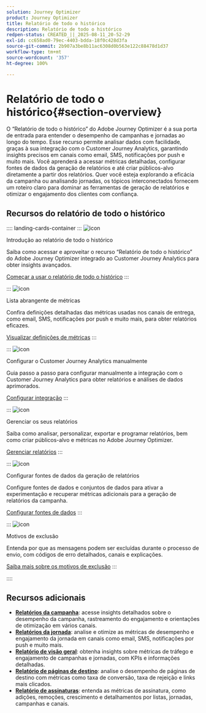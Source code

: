 ```yaml
---
solution: Journey Optimizer
product: Journey Optimizer
title: Relatório de todo o histórico
description: Relatório de todo o histórico
redpen-status: CREATED_||_2025-08-11_20-52-29
exl-id: cc658ad0-79ec-4403-bdda-18f0c428d3fa
source-git-commit: 2b907a3be8b11ac6308d0b563e122c88478d1d37
workflow-type: tm+mt
source-wordcount: '357'
ht-degree: 100%

---
```


# Relatório de todo o histórico{#section-overview}

O “Relatório de todo o histórico” do Adobe Journey Optimizer é a sua porta de entrada para entender o desempenho de campanhas e jornadas ao longo do tempo. Esse recurso permite analisar dados com facilidade, graças à sua integração com o Customer Journey Analytics, garantindo insights precisos em canais como email, SMS, notificações por push e muito mais. Você aprenderá a acessar métricas detalhadas, configurar fontes de dados da geração de relatórios e até criar públicos-alvo diretamente a partir dos relatórios. Quer você esteja explorando a eficácia da campanha ou analisando jornadas, os tópicos interconectados fornecem um roteiro claro para dominar as ferramentas de geração de relatórios e otimizar o engajamento dos clientes com confiança.

## Recursos do relatório de todo o histórico

:::: landing-cards-container
:::
![icon](https://cdn.experienceleague.adobe.com/icons/circle-play.svg?lang=pt-BR)

Introdução ao relatório de todo o histórico

Saiba como acessar e aproveitar o recurso “Relatório de todo o histórico” do Adobe Journey Optimizer integrado ao Customer Journey Analytics para obter insights avançados.

[Começar a usar o relatório de todo o histórico](../using/reports/report-gs-cja.md)
:::

:::
![icon](https://cdn.experienceleague.adobe.com/icons/chart-line.svg?lang=pt-BR)

Lista abrangente de métricas

Confira definições detalhadas das métricas usadas nos canais de entrega, como email, SMS, notificações por push e muito mais, para obter relatórios eficazes.

[Visualizar definições de métricas](../using/reports/global-report-components-cja.md)
:::

:::
![icon](https://cdn.experienceleague.adobe.com/icons/gear.svg)

Configurar o Customer Journey Analytics manualmente

Guia passo a passo para configurar manualmente a integração com o Customer Journey Analytics para obter relatórios e análises de dados aprimorados.

[Configurar integração](../using/reports/cja-ajo.md)
:::

:::
![icon](https://cdn.experienceleague.adobe.com/icons/list-check.svg?lang=pt-BR)

Gerenciar os seus relatórios

Saiba como analisar, personalizar, exportar e programar relatórios, bem como criar públicos-alvo e métricas no Adobe Journey Optimizer.

[Gerenciar relatórios](../using/reports/report-cja-manage.md)
:::

:::
![icon](https://cdn.experienceleague.adobe.com/icons/puzzle-piece.svg?lang=pt-BR)

Configurar fontes de dados da geração de relatórios

Configure fontes de dados e conjuntos de dados para ativar a experimentação e recuperar métricas adicionais para a geração de relatórios da campanha.

[Configurar fontes de dados](../using/reports/reporting-configuration.md)
:::

:::
![icon](https://cdn.experienceleague.adobe.com/icons/shield-halved.svg?lang=pt-BR)

Motivos de exclusão

Entenda por que as mensagens podem ser excluídas durante o processo de envio, com códigos de erro detalhados, canais e explicações.

[Saiba mais sobre os motivos de exclusão](../using/reports/exclusion-list.md)
:::

::::


## Recursos adicionais

- **[Relatórios da campanha](campaign-reporting-landing-page.md)**: acesse insights detalhados sobre o desempenho da campanha, rastreamento do engajamento e orientações de otimização em vários canais.
- **[Relatórios da jornada](journey-reporting-landing-page.md)**: analise e otimize as métricas de desempenho e engajamento da jornada em canais como email, SMS, notificações por push e muito mais.
- **[Relatório de visão geral](../using/reports/channel-report-cja.md)**: obtenha insights sobre métricas de tráfego e engajamento de campanhas e jornadas, com KPIs e informações detalhadas.
- **[Relatório de páginas de destino](../using/reports/lp-report-global-cja.md)**: analise o desempenho de páginas de destino com métricas como taxa de conversão, taxa de rejeição e links mais clicados.
- **[Relatório de assinaturas](../using/reports/subscription-report-global-cja.md)**: entenda as métricas de assinatura, como adições, remoções, crescimento e detalhamentos por listas, jornadas, campanhas e canais.
